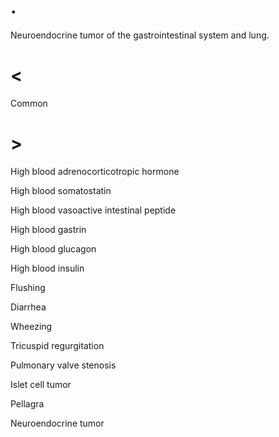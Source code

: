 # .

Neuroendocrine tumor of the gastrointestinal system and lung.

# <

Common

# >

High blood adrenocorticotropic hormone

High blood somatostatin

High blood vasoactive intestinal peptide

High blood gastrin

High blood glucagon

High blood insulin

Flushing

Diarrhea

Wheezing

Tricuspid regurgitation

Pulmonary valve stenosis

Islet cell tumor

Pellagra

Neuroendocrine tumor
